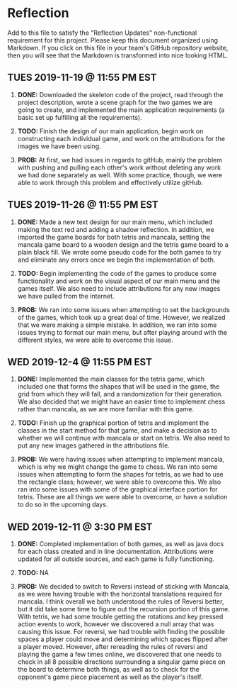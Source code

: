 # Reflection

Add to this file to satisfy the "Reflection Updates" non-functional requirement
for this project. Please keep this document organized using Markdown. If you
click on this file in your team's GitHub repository website, then you will see
that the Markdown is transformed into nice looking HTML.



## TUES 2019-11-19 @ 11:55 PM EST

1. **DONE:** Downloaded the skeleton code of the project, read through the project description,
   wrote a scene graph for the two games we are going to create, and implemented the main application
   requirements (a basic set up fulfilling all the requirements). 

2. **TODO:** Finish the design of our main application, begin work on constructing
   each individual game, and work on the attributions for the images we have been
   using. 

3. **PROB:** At first, we had issues in regards to gitHub, mainly the problem with pushing
   and pulling each other's work without deleting any work we had done separately as well.
   With some practice, though, we were able to work through this problem and effectively
   utilize gitHub. 


## TUES 2019-11-26 @ 11:55 PM EST

1. **DONE:** Made a new text design for our main menu, which included making the text red
   and adding a shadow reflection. In addition, we imported the game boards for both tetris
   and mancala, setting the mancala game board to a wooden design and the tetris game
   board to a plain black fill. We wrote some pseudo code for the both games to try
   and eliminate any errors once we begin the implementation of both.

2. **TODO:** Begin implementing the code of the games to produce some functionality
   and work on the visual aspect of our main menu and the games itself. We also need
   to include attributions for any new images we have pulled from the internet.

3. **PROB:** We ran into some issues when attempting to set the backgrounds of the
   games, which took up a great deal of time. However, we realized that we were
   making a simple mistake. In addition, we ran into some issues trying to format
   our main menu, but after playing around with the different styles, we were able
   to overcome this issue.

## WED 2019-12-4 @ 11:55 PM EST

1. **DONE:** Implemented the main classes for the tetris game, which included
   one that forms the shapes that will be used in the game, the grid from which
   they will fall, and a randomization for their generation. We also decided that
   we might have an easier time to implement chess rather than mancala, as we are
   more familiar with this game.

2. **TODO:** Finish up the graphical portion of tetris and implement the classes
   in the start method for that game, and make a decision as to whether we will
   continue with mancala or start on tetris. We also need to put any new images
   gathered in the attributions file.

3. **PROB:** We were having issues when attempting to implement mancala, which
   is why we might change the game to chess. We ran into some issues when
   attempting to form the shapes for tetris, as we had to use the rectangle class;
   however, we were able to overcome this. We also ran into some issues with some
   of the graphical interface portion for tetris. These are all things we were able to
   overcome, or have a solution to do so in the upcoming days.

## WED 2019-12-11 @ 3:30 PM EST

1. **DONE:** Completed implementation of both games, as well as java docs for each
   class created and in line documentation. Attributions were updated for all
   outside sources, and each game is fully functioning.

2. **TODO:** NA

3. **PROB:** We decided to switch to Reversi
   instead of sticking with Mancala, as we were having trouble with the horizontal
   translations required for mancala. I think overall we both understood the rules
   of Reversi better, but it did take some time to figure out the recursion
   portion of this game. With tetris, we had some trouble getting the rotations and key pressed
   action events to work, however we discovered a null array that was causing
   this issue. For reversi, we had trouble with finding the possible spaces a
   player could move and determining which spaces flipped after a player moved.
   However, after rereading the rules of reversi and playing the game a few times
   online, we discovered that one needs to check in all 8 possible directions surrounding
   a singular game piece on the board to determine both things, as well as to check for
   the opponent's game piece placement as well as the player's itself.